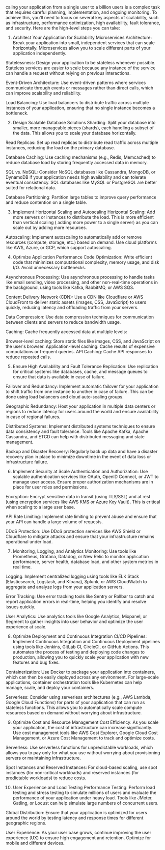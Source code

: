 caling your application from a single user to a billion users is a complex task that requires careful planning,
implementation, and ongoing monitoring. To achieve this, you’ll need to focus on several key aspects of scalability,
such as infrastructure, performance optimization, high availability, fault tolerance, and security. Here are the
high-level steps you can take:

1. Architect Your Application for Scalability
   Microservices Architecture: Break your application into small, independent services that can scale horizontally.
   Microservices allow you to scale different parts of your application independently.

Statelessness: Design your application to be stateless whenever possible. Stateless services are easier to scale because
any instance of the service can handle a request without relying on previous interactions.

Event-Driven Architecture: Use event-driven patterns where services communicate through events or messages rather than
direct calls, which can improve scalability and reliability.

Load Balancing: Use load balancers to distribute traffic across multiple instances of your application, ensuring that no
single instance becomes a bottleneck.

2. Design Scalable Database Solutions
   Sharding: Split your database into smaller, more manageable pieces (shards), each handling a subset of the data. This
   allows you to scale your database horizontally.

Read Replicas: Set up read replicas to distribute read traffic across multiple instances, reducing the load on the
primary database.

Database Caching: Use caching mechanisms (e.g., Redis, Memcached) to reduce database load by storing frequently accessed
data in memory.

SQL vs. NoSQL: Consider NoSQL databases like Cassandra, MongoDB, or DynamoDB if your application needs high availability
and can tolerate eventual consistency. SQL databases like MySQL or PostgreSQL are better suited for relational data.

Database Partitioning: Partition large tables to improve query performance and reduce contention on a single table.

3. Implement Horizontal Scaling and Autoscaling
   Horizontal Scaling: Add more servers or instances to distribute the load. This is more efficient than vertical
   scaling (
   adding more power to a single server) as you can scale out by adding more resources.

Autoscaling: Implement autoscaling to automatically add or remove resources (compute, storage, etc.) based on demand.
Use cloud platforms like AWS, Azure, or GCP, which support autoscaling.

4. Optimize Application Performance
   Code Optimization: Write efficient code that minimizes computational complexity, memory usage, and disk I/O. Avoid
   unnecessary bottlenecks.

Asynchronous Processing: Use asynchronous processing to handle tasks like email sending, video processing, and other
non-real-time operations in the background, using tools like Kafka, RabbitMQ, or AWS SQS.

Content Delivery Network (CDN): Use a CDN like Cloudflare or AWS CloudFront to deliver static assets (images, CSS,
JavaScript) to users quickly, reducing latency and offloading traffic from your servers.

Data Compression: Use data compression techniques for communication between clients and servers to reduce bandwidth
usage.

Caching: Cache frequently accessed data at multiple levels:

Browser-level caching: Store static files like images, CSS, and JavaScript on the user's browser.
Application-level caching: Cache results of expensive computations or frequent queries.
API Caching: Cache API responses to reduce repeated calls.

5. Ensure High Availability and Fault Tolerance
   Replication: Use replication for critical systems like databases, cache, and message queues to ensure that data is
   available in case of failure.

Failover and Redundancy: Implement automatic failover for your application to shift traffic from one instance to another
in case of failure. This can be done using load balancers and cloud auto-scaling groups.

Geographic Redundancy: Host your application in multiple data centers or regions to reduce latency for users around the
world and ensure availability in case of regional failures.

Distributed Systems: Implement distributed systems techniques to ensure data consistency and fault tolerance. Tools like
Apache Kafka, Apache Cassandra, and ETCD can help with distributed messaging and state management.

Backup and Disaster Recovery: Regularly back up data and have a disaster recovery plan in place to minimize downtime in
the event of data loss or infrastructure failure.

6. Implement Security at Scale
   Authentication and Authorization: Use scalable authentication services like OAuth, OpenID Connect, or JWT to manage
   user access. Ensure proper authorization mechanisms are in place for user roles and permissions.

Encryption: Encrypt sensitive data in transit (using TLS/SSL) and at rest (using encryption services like AWS KMS or
Azure Key Vault). This is critical when scaling to a large user base.

API Rate Limiting: Implement rate limiting to prevent abuse and ensure that your API can handle a large volume of
requests.

DDoS Protection: Use DDoS protection services like AWS Shield or Cloudflare to mitigate attacks and ensure that your
infrastructure remains operational under load.

7. Monitoring, Logging, and Analytics
   Monitoring: Use tools like Prometheus, Grafana, Datadog, or New Relic to monitor application performance, server
   health, database load, and other system metrics in real time.

Logging: Implement centralized logging using tools like ELK Stack (Elasticsearch, Logstash, and Kibana), Splunk, or AWS
CloudWatch to aggregate and analyze logs from your application servers.

Error Tracking: Use error tracking tools like Sentry or Rollbar to catch and report application errors in real-time,
helping you identify and resolve issues quickly.

User Analytics: Use analytics tools like Google Analytics, Mixpanel, or Segment to gather insights into user behavior
and optimize the user experience at scale.

8. Optimize Deployment and Continuous Integration
   CI/CD Pipelines: Implement Continuous Integration and Continuous Deployment pipelines using tools like Jenkins,
   GitLab CI, CircleCI, or GitHub Actions. This automates the process of testing and deploying code changes to
   production, allowing you to quickly scale your application with new features and bug fixes.

Containerization: Use Docker to package your application into containers, which can then be easily deployed across any
environment. For large-scale applications, container orchestration tools like Kubernetes can help manage, scale, and
deploy your containers.

Serverless: Consider using serverless architectures (e.g., AWS Lambda, Google Cloud Functions) for parts of your
application that can run as stateless functions. This allows you to automatically scale compute resources based on
demand without worrying about infrastructure.

9. Optimize Cost and Resource Management
   Cost Efficiency: As you scale your application, the cost of infrastructure can increase significantly. Use cost
   management tools like AWS Cost Explorer, Google Cloud Cost Management, or Azure Cost Management to track and optimize
   costs.

Serverless: Use serverless functions for unpredictable workloads, which allows you to pay only for what you use without
worrying about provisioning servers or maintaining infrastructure.

Spot Instances and Reserved Instances: For cloud-based scaling, use spot instances (for non-critical workloads) and
reserved instances (for predictable workloads) to reduce costs.

10. User Experience and Load Testing
    Performance Testing: Perform load testing and stress testing to simulate millions of users and evaluate the
    performance of your application under heavy load. Tools like JMeter, Gatling, or Locust can help simulate large
    numbers of concurrent users.

Global Distribution: Ensure that your application is optimized for users around the world by testing latency and
response times for different geographic regions.

User Experience: As your user base grows, continue improving the user experience (UX) to ensure high engagement and
retention. Optimize for mobile and different devices.

